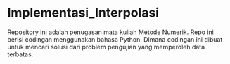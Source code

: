 # Implementasi_Interpolasi
 Repository ini adalah penugasan mata kuliah Metode Numerik. Repo ini berisi codingan menggunakan bahasa Python. Dimana codingan ini dibuat untuk mencari solusi dari problem pengujian yang memperoleh data terbatas.
